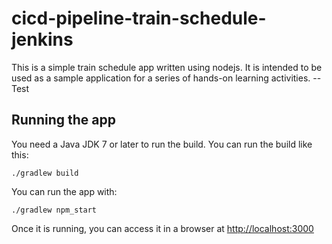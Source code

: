 # cicd-pipeline-train-schedule-jenkins

This is a simple train schedule app written using nodejs. It is intended to be used as a sample application for a series of hands-on learning activities. -- Test

## Running the app

You need a Java JDK 7 or later to run the build. You can run the build like this:

    ./gradlew build

You can run the app with:

    ./gradlew npm_start

Once it is running, you can access it in a browser at [http://localhost:3000](http://localhost:3000)
